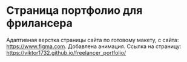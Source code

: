 # Страница портфолио для фрилансера

Адаптивная верстка страницы сайта по готовому макету, с сайта: https://www.figma.com. Добавлена анимация.
Ссылка на страницу: https://viktor1732.github.io/freelancer_portfolio/
